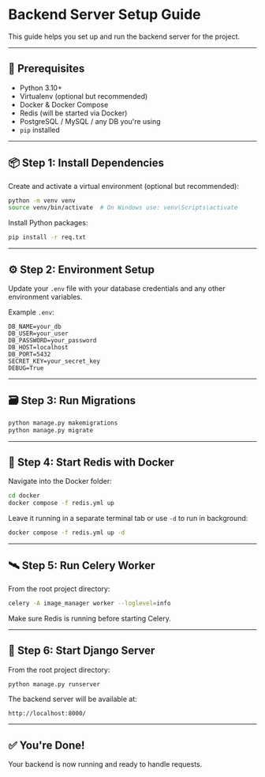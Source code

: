 # Backend Server Setup Guide

This guide helps you set up and run the backend server for the project.

---

## 🧰 Prerequisites

- Python 3.10+
- Virtualenv (optional but recommended)
- Docker & Docker Compose
- Redis (will be started via Docker)
- PostgreSQL / MySQL / any DB you're using
- `pip` installed

---

## 📦 Step 1: Install Dependencies

Create and activate a virtual environment (optional but recommended):

```bash
python -m venv venv
source venv/bin/activate  # On Windows use: venv\Scripts\activate
```

Install Python packages:

```bash
pip install -r req.txt
```

---

## ⚙️ Step 2: Environment Setup

Update your `.env` file with your database credentials and any other environment variables.

Example `.env`:

```env
DB_NAME=your_db
DB_USER=your_user
DB_PASSWORD=your_password
DB_HOST=localhost
DB_PORT=5432
SECRET_KEY=your_secret_key
DEBUG=True
```

---

## 🗃️ Step 3: Run Migrations

```bash
python manage.py makemigrations
python manage.py migrate
```

---

## 🐳 Step 4: Start Redis with Docker

Navigate into the Docker folder:

```bash
cd docker
docker compose -f redis.yml up
```

Leave it running in a separate terminal tab or use `-d` to run in background:

```bash
docker compose -f redis.yml up -d
```

---

## 🛰️ Step 5: Run Celery Worker

From the root project directory:

```bash
celery -A image_manager worker --loglevel=info
```

Make sure Redis is running before starting Celery.

---

## 🚀 Step 6: Start Django Server

From the root project directory:

```bash
python manage.py runserver
```

The backend server will be available at:

```
http://localhost:8000/
```

---

## ✅ You're Done!

Your backend is now running and ready to handle requests.